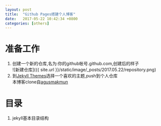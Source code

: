 ```yaml
---
layout: post
title:  "Github Pages搭建个人博客"
date:   2017-05-22 10:42:34 +0800
categories: [others]
---
```

# 准备工作
1. 创建一个新的仓库,名为:你的github帐号.github.com,创建后的样子   
![新建仓库]({{ site.url }}/static/image/_posts/2017.05.22/repository.png)   
2. 到[Jekyll Themes](http://jekyllthemes.org/)选择一个喜欢的主题,push到个人仓库   
本博客clone自[agusmakmun](https://github.com/agusmakmun/agusmakmun.github.io)

# 目录
1. jekyll基本目录结构

